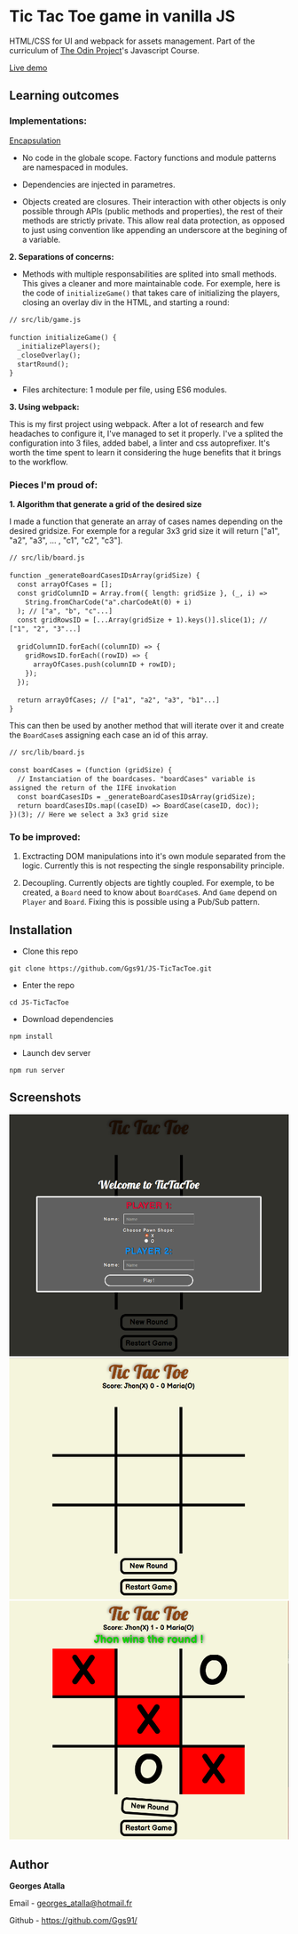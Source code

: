 # Tic Tac Toe game in vanilla JS
HTML/CSS for UI and webpack for assets management.
Part of the curriculum of [The Odin Project](https://www.theodinproject.com/)'s Javascript Course.

[Live demo](https://ggs91.github.io/JS-TicTacToe/dist/index.html)
## Learning outcomes

### Implementations:

<u>Encapsulation</u>

* No code in the globale scope. Factory functions and module patterns are namespaced in modules.

* Dependencies are injected in parametres.

* Objects created are closures. Their interaction with other objects is only possible through APIs (public methods and properties), the rest of their methods are strictly private. This allow real data protection, as opposed to just using convention like appending an underscore at the begining of a variable.

**2. Separations of concerns:**

* Methods with multiple responsabilities are splited into small methods. This gives a cleaner and more maintainable code.
For exemple, here is the code of `initializeGame()` that takes care of initializing the players, closing an overlay div in the HTML, and starting a round:
```
// src/lib/game.js

function initializeGame() {
  _initializePlayers();
  _closeOverlay();
  startRound();
}
```
* Files architecture: 1 module per file, using ES6 modules.

**3. Using webpack:**

This is my first project using webpack. After a lot of research and few headaches to configure it, I've managed to set it properly. I've a splited the configuration into 3 files, added babel, a linter and css autoprefixer. It's worth the time spent to learn it considering the huge benefits that it brings to the workflow.  

### Pieces I'm proud of:

**1. Algorithm that generate a grid of the desired size**

I made a function that generate an array of cases names depending on the desired gridsize.
For exemple for a regular 3x3 grid size it will return ["a1", "a2", "a3", ... , "c1", "c2", "c3"].
```
// src/lib/board.js

function _generateBoardCasesIDsArray(gridSize) {
  const arrayOfCases = [];
  const gridColumnID = Array.from({ length: gridSize }, (_, i) =>
    String.fromCharCode("a".charCodeAt(0) + i)
  ); // ["a", "b", "c"...]
  const gridRowsID = [...Array(gridSize + 1).keys()].slice(1); // ["1", "2", "3"...]

  gridColumnID.forEach((columnID) => {
    gridRowsID.forEach((rowID) => {
      arrayOfCases.push(columnID + rowID);
    });
  });

  return arrayOfCases; // ["a1", "a2", "a3", "b1"...]
}
```
This can then be used by another method that will iterate over it and create the `BoardCase`s assigning each case an id of this array.
```
// src/lib/board.js

const boardCases = (function (gridSize) {
  // Instanciation of the boardcases. "boardCases" variable is assigned the return of the IIFE invokation
  const boardCasesIDs = _generateBoardCasesIDsArray(gridSize);
  return boardCasesIDs.map((caseID) => BoardCase(caseID, doc));
})(3); // Here we select a 3x3 grid size
```
### To be improved:
1. Exctracting DOM manipulations into it's own module separated from the logic. Currently this is not respecting the single responsability principle.

2. Decoupling. Currently objects are tightly coupled. For exemple, to be created, a `Board` need to know about `BoardCase`s. And `Game` depend on `Player` and `Board`. Fixing this is possible using a Pub/Sub pattern.

## Installation

+ Clone this repo
```
git clone https://github.com/Ggs91/JS-TicTacToe.git
```
+ Enter the repo
```
cd JS-TicTacToe
```
+ Download dependencies

```
npm install
```

+ Launch dev server
```
npm run server
```

## Screenshots
![](/screenshots/screen1.png)
![](/screenshots/screen2.png)
![](/screenshots/screen3.png)
## Author
**Georges Atalla**

Email - georges_atalla@hotmail.fr

Github - https://github.com/Ggs91/
